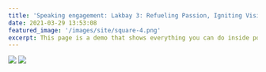 ```yaml
---
title: 'Speaking engagement: Lakbay 3: Refueling Passion, Igniting Vision Career Convention 2021'
date: 2021-03-29 13:53:08
featured_image: '/images/site/square-4.png'
excerpt: This page is a demo that shows everything you can do inside portfolio and blog posts. We've included everything you need to create engaging posts about your work, and show off your case studies in a beautiful way.
---
```








<div class="gallery" data-columns="3">
	<img src="/images/lsmclakbay3.jpg">
	<img src="/images/2021lsmquote.jpg">
</div>

